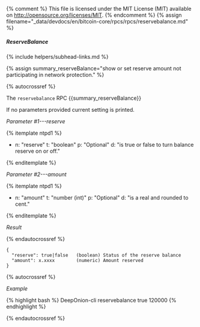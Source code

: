 {% comment %}
This file is licensed under the MIT License (MIT) available on
http://opensource.org/licenses/MIT.
{% endcomment %}
{% assign filename="_data/devdocs/en/bitcoin-core/rpcs/rpcs/reservebalance.md" %}

##### ReserveBalance
{% include helpers/subhead-links.md %}

{% assign summary_reserveBalance="show or set reserve amount not participating in network protection." %}

{% autocrossref %}

The `reservebalance` RPC {{summary_reserveBalance}}

If no parameters provided current setting is printed.

*Parameter #1---reserve*

{% itemplate ntpd1 %}
- n: "reserve"
  t: "boolean"
  p: "Optional"
  d: "is true or false to turn balance reserve on or off."

{% enditemplate %}

*Parameter #2---amount*

{% itemplate ntpd1 %}
- n: "amount"
  t: "number (int)"
  p: "Optional"
  d: "is a real and rounded to cent."

{% enditemplate %}

*Result*

{% endautocrossref %}

    {
      "reserve": true|false   (boolean) Status of the reserve balance
      "amount": x.xxxx        (numeric) Amount reserved
    }

{% autocrossref %}

*Example*

{% highlight bash %}
DeepOnion-cli reservebalance true 120000
{% endhighlight %}

{% endautocrossref %}
